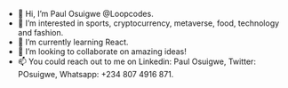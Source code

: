 - 👋 Hi, I’m Paul Osuigwe @Loopcodes.
- 👀 I’m interested in sports, cryptocurrency, metaverse, food, technology and fashion.
- 🌱 I’m currently learning React. 
- 💞️ I’m looking to collaborate on amazing ideas!
- 📫 You could reach out to me on Linkedin: Paul Osuigwe, Twitter: POsuigwe, Whatsapp: +234 807 4916 871.

<!---
Loopcodes/Loopcodes is a ✨ special ✨ repository because its `README.md` (this file) appears on your GitHub profile.
You can click the Preview link to take a look at your changes.
--->
